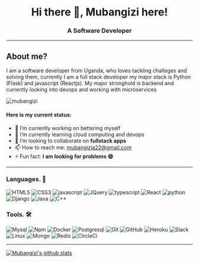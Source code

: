 <h1 align="center">Hi there 👋, Mubangizi here!</h1>
<h3 align="center">A Software Developer</h3>

---
## About me?
I am a software developer from Uganda, who loves tackling challeges and solving them, currently I am a full stack developer my major stack is Python (Flask) and javascript (Reactjs). My major stronghold is backend and currently looking into devops and working with microservices
<p align="left"> <img src="https://komarev.com/ghpvc/?username=mubangizi&label=Views&color=blue&style=plastic" alt="mubangizi" /> </p>
  
#### Here is my current status:
- 🔭 I’m currently working on bettering myself
- 🌱 I’m currently learning cloud computing and devops
- 👯 I’m looking to collaborate on **fullstack apps**
- 📫 How to reach me: mubangizia22@gmail.com
- ⚡ Fun fact: **I am looking for problems 😄**

---
### Languages. 🚧 

![HTML5](https://icongr.am/devicon/html5-original.svg?size=50&color=currentColor)
![CSS3](https://icongr.am/devicon/css3-original.svg?size=50&color=currentColor)
![javascript](https://icongr.am/devicon/javascript-original.svg?size=50&color=currentColor)
![JQuery](https://icongr.am/devicon/jquery-original-wordmark.svg?size=50&color=currentColor)
![typescript](https://icongr.am/devicon/typescript-original.svg?size=50&color=currentColor)
![React](https://icongr.am/devicon/react-original.svg?size=50&color=currentColor)
![python](https://icongr.am/devicon/python-original.svg?size=50&color=currentColor)
![Django](https://icongr.am/devicon/django-original.svg?size=50&color=currentColor)
![Java](https://icongr.am/devicon/java-original.svg?size=50&color=currentColor)
![C++](https://icongr.am/devicon/cplusplus-original.svg?size=50&color=currentColor)



### Tools. 🛠 

![Mysql](https://icongr.am/devicon/mysql-original-wordmark.svg?size=50&color=currentColor)
![Npm](https://icongr.am/devicon/npm-original-wordmark.svg?size=50&color=currentColor)
![Docker](https://icongr.am/devicon/docker-original-wordmark.svg?size=50&color=currentColor)
![Postgresql](https://icongr.am/devicon/postgresql-original.svg?size=50&color=currentColor)
![Git](https://icongr.am/devicon/git-original.svg?size=50&color=currentColor)
![GitHub](https://icongr.am/devicon/github-original.svg?size=50&color=currentColor)
![Heroku](https://icongr.am/devicon/heroku-original.svg?size=50&color=currentColor)
![Slack](https://icongr.am/devicon/slack-original.svg?size=50&color=currentColor)
![Linux](https://icongr.am/devicon/linux-original.svg?size=50&color=currentColor)
![Mongo](https://icongr.am/devicon/mongodb-original-wordmark.svg?size=50&color=currentColor)
![Redis](https://icongr.am/devicon/redis-original-wordmark.svg?size=50&color=currentColor)
![CircleCi](https://icongr.am/simple/circleci.svg?size=50&color=currentColor&colored=false)

---
<!--
<a>
<img align="left" src="https://github-readme-stats.vercel.app/api/top-langs/?username=mubangizi&theme=dark&hide=html,dockerfile" alt="francislagares" />
</a>
--> 
[![Mubangizi's github stats](https://github-readme-stats.vercel.app/api?username=mubangizi&show_icons=true&theme=algolia)](https://github.com/mubangizi)


